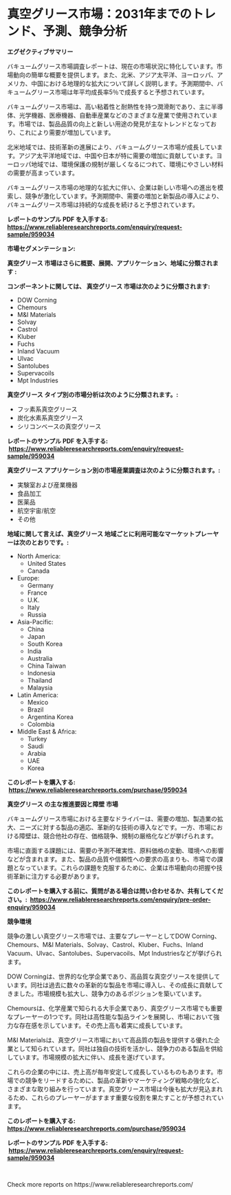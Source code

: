 <p><h1>真空グリース市場：2031年までのトレンド、予測、競争分析</h1></p><p><strong>エグゼクティブサマリー</strong></p>
<p><p>バキュームグリース市場調査レポートは、現在の市場状況に特化しています。市場動向の簡単な概要を提供します。また、北米、アジア太平洋、ヨーロッパ、アメリカ、中国における地理的な拡大について詳しく説明します。予測期間中、バキュームグリース市場は年平均成長率5％で成長すると予想されています。</p><p>バキュームグリース市場は、高い粘着性と耐熱性を持つ潤滑剤であり、主に半導体、光学機器、医療機器、自動車産業などのさまざまな産業で使用されています。市場では、製品品質の向上と新しい用途の発見が主なトレンドとなっており、これにより需要が増加しています。</p><p>北米地域では、技術革新の進展により、バキュームグリース市場が成長しています。アジア太平洋地域では、中国や日本が特に需要の増加に貢献しています。ヨーロッパ地域では、環境保護の規制が厳しくなるにつれて、環境にやさしい材料の需要が高まっています。</p><p>バキュームグリース市場の地理的な拡大に伴い、企業は新しい市場への進出を模索し、競争が激化しています。予測期間中、需要の増加と新製品の導入により、バキュームグリース市場は持続的な成長を続けると予想されています。</p></p>
<p><strong>レポートのサンプル PDF を入手する: <a href="https://www.reliableresearchreports.com/enquiry/request-sample/959034">https://www.reliableresearchreports.com/enquiry/request-sample/959034</a></strong></p>
<p><strong>市場セグメンテーション:</strong></p>
<p><strong> 真空グリース 市場はさらに概要、展開、アプリケーション、地域に分類されます :</strong></p>
<p><strong>コンポーネントに関しては、 真空グリース 市場は次のように分類されます: &nbsp;</strong></p>
<p><ul><li>DOW Corning</li><li>Chemours</li><li>M&I Materials</li><li>Solvay</li><li>Castrol</li><li>Kluber</li><li>Fuchs</li><li>Inland Vacuum</li><li>Ulvac</li><li>Santolubes</li><li>Supervacoils</li><li>Mpt Industries</li></ul></p>
<p><strong> 真空グリース タイプ別の市場分析は次のように分類されます。:</strong></p>
<p><ul><li>フッ素系真空グリース</li><li>炭化水素系真空グリース</li><li>シリコンベースの真空グリース</li></ul></p>
<p><strong>レポートのサンプル PDF を入手する: &nbsp;<a href="https://www.reliableresearchreports.com/enquiry/request-sample/959034">https://www.reliableresearchreports.com/enquiry/request-sample/959034</a></strong></p>
<p><strong> 真空グリース アプリケーション別の市場産業調査は次のように分類されます。:</strong></p>
<p><ul><li>実験室および産業機器</li><li>食品加工</li><li>医薬品</li><li>航空宇宙/航空</li><li>その他</li></ul></p>
<p><strong>地域に関して言えば、真空グリース 地域ごとに利用可能なマーケットプレーヤーは次のとおりです。:</strong></p>
<p><ul>
    <li>
        North America:
        <ul>
            <li>United States</li>
            <li>Canada</li>
        </ul>
    </li>
    <li>
        Europe:
        <ul>
            <li>Germany</li>
            <li>France</li>
            <li>U.K.</li>
            <li>Italy</li>
            <li>Russia</li>
        </ul>
    </li>
    <li>
        Asia-Pacific:
        <ul>
            <li>China</li>
            <li>Japan</li>
            <li>South Korea</li>
            <li>India</li>
            <li>Australia</li>
            <li>China Taiwan</li>
            <li>Indonesia</li>
            <li>Thailand</li>
            <li>Malaysia</li>
        </ul>
    </li>
    <li>
        Latin America:
        <ul>
            <li>Mexico</li>
            <li>Brazil</li>
            <li>Argentina Korea</li>
            <li>Colombia</li>
        </ul>
    </li>
    <li>
        Middle East & Africa:
        <ul>
            <li>Turkey</li>
            <li>Saudi</li>
            <li>Arabia</li>
            <li>UAE</li>
            <li>Korea</li>
        </ul>
    </li>
    </ul></p>
<p><strong>このレポートを購入する: &nbsp;<a href="https://www.reliableresearchreports.com/purchase/959034">https://www.reliableresearchreports.com/purchase/959034</a></strong></p>
<p><strong>真空グリース の主な推進要因と障壁 市場</strong></p>
<p><p>バキュームグリース市場における主要なドライバーは、需要の増加、製造業の拡大、ニーズに対する製品の適応、革新的な技術の導入などです。一方、市場における障壁は、競合他社の存在、価格競争、規制の厳格化などが挙げられます。</p><p>市場に直面する課題には、需要の予測不確実性、原料価格の変動、環境への影響などが含まれます。また、製品の品質や信頼性への要求の高まりも、市場での課題となっています。これらの課題を克服するために、企業は市場動向の把握や技術革新に注力する必要があります。</p></p>
<p><strong>このレポートを購入する前に、質問がある場合は問い合わせるか、共有してください。:&nbsp; <a href="https://www.reliableresearchreports.com/enquiry/pre-order-enquiry/959034">https://www.reliableresearchreports.com/enquiry/pre-order-enquiry/959034</a></strong></p>
<p><strong>競争環境</strong></p>
<p><p>競争の激しい真空グリース市場では、主要なプレーヤーとしてDOW Corning、Chemours、M&I Materials、Solvay、Castrol、Kluber、Fuchs、Inland Vacuum、Ulvac、Santolubes、Supervacoils、Mpt Industriesなどが挙げられます。</p><p>DOW Corningは、世界的な化学企業であり、高品質な真空グリースを提供しています。同社は過去に数々の革新的な製品を市場に導入し、その成長に貢献してきました。市場規模も拡大し、競争力のあるポジションを築いています。</p><p>Chemoursは、化学産業で知られる大手企業であり、真空グリース市場でも重要なプレーヤーの1つです。同社は高性能な製品ラインを展開し、市場において強力な存在感を示しています。その売上高も着実に成長しています。</p><p>M&I Materialsは、真空グリース市場において高品質の製品を提供する優れた企業として知られています。同社は独自の技術を活かし、競争力のある製品を供給しています。市場規模の拡大に伴い、成長を遂げています。</p><p>これらの企業の中には、売上高が毎年安定して成長しているものもあります。市場での競争をリードするために、製品の革新やマーケティング戦略の強化など、さまざまな取り組みを行っています。真空グリース市場は今後も拡大が見込まれるため、これらのプレーヤーがますます重要な役割を果たすことが予想されています。</p></p>
<p><strong>このレポートを購入する: &nbsp; <a href="https://www.reliableresearchreports.com/purchase/959034">https://www.reliableresearchreports.com/purchase/959034</a></strong></p>
<p><strong>レポートのサンプル PDF を入手する: &nbsp;<a href="https://www.reliableresearchreports.com/enquiry/request-sample/959034">https://www.reliableresearchreports.com/enquiry/request-sample/959034</a></strong><strong></strong></p>
<p>&nbsp;</p>
<p>Check more reports on https://www.reliableresearchreports.com/</p>